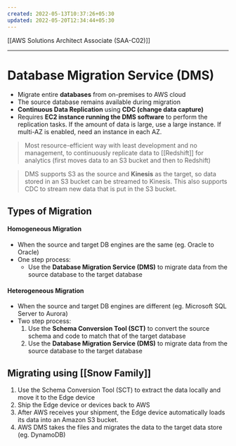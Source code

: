 ```yaml
---
created: 2022-05-13T10:37:26+05:30
updated: 2022-05-20T12:34:44+05:30
---
```

[[AWS Solutions Architect Associate (SAA-C02)]]

---
# Database Migration Service (DMS)
- Migrate entire **databases** from on-premises to AWS cloud
-   The source database remains available during migration
- **Continuous Data Replication** using **CDC (change data capture)**
- Requires **EC2 instance running the DMS software** to perform the replication tasks. If the amount of data is large, use a large instance. If multi-AZ is enabled, need an instance in each AZ.

> Most resource-efficient way with least development and no management, to continuously replicate data to [[Redshift]] for analytics (first moves data to an S3 bucket and then to Redshift)

> DMS supports S3 as the source and **Kinesis** as the target, so data stored in an S3 bucket can be streamed to Kinesis. This also supports CDC to stream new data that is put in the S3 bucket.

## Types of Migration

#### Homogeneous Migration
- When the source and target DB engines are the same (eg. Oracle to Oracle)
- One step process:
	- Use the **Database Migration Service (DMS)** to migrate data from the source database to the target database

#### Heterogeneous Migration
- When the source and target DB engines are different (eg. Microsoft SQL Server to Aurora)
- Two step process:
	1. Use the **Schema Conversion Tool (SCT)** to convert the source schema and code to match that of the target database
	2. Use the **Database Migration Service (DMS)** to migrate data from the source database to the target database

## Migrating using [[Snow Family]]
1.  Use the Schema Conversion Tool (SCT) to extract the data locally and move it to the Edge device
2. Ship the Edge device or devices back to AWS
3. After AWS receives your shipment, the Edge device automatically loads its data into an Amazon S3 bucket.
4. AWS DMS takes the files and migrates the data to the target data store (eg. DynamoDB)